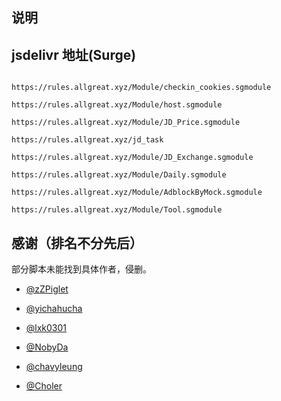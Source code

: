 ## 说明


## jsdelivr 地址(Surge)

```properties

https://rules.allgreat.xyz/Module/checkin_cookies.sgmodule

https://rules.allgreat.xyz/Module/host.sgmodule

https://rules.allgreat.xyz/Module/JD_Price.sgmodule

https://rules.allgreat.xyz/jd_task

https://rules.allgreat.xyz/Module/JD_Exchange.sgmodule

https://rules.allgreat.xyz/Module/Daily.sgmodule

https://rules.allgreat.xyz/Module/AdblockByMock.sgmodule

https://rules.allgreat.xyz/Module/Tool.sgmodule

```

## 感谢（排名不分先后）

部分脚本未能找到具体作者，侵删。

* [@zZPiglet](https://github.com/zZPiglet)

* [@yichahucha](https://github.com/yichahucha)

* [@lxk0301](https://github.com/lxk0301)

* [@NobyDa](https://github.com/NobyDa)

* [@chavyleung](https://github.com/chavyleung)

* [@Choler](https://github.com/Choler)

